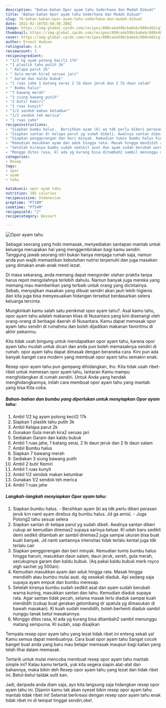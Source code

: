 ```yaml
---
description: "Bahan-bahan Opor ayam tahu Sederhana dan Mudah Dibuat"
title: "Bahan-bahan Opor ayam tahu Sederhana dan Mudah Dibuat"
slug: 78-bahan-bahan-opor-ayam-tahu-sederhana-dan-mudah-dibuat
date: 2021-02-16T03:58:50.200Z
image: https://img-global.cpcdn.com/recipes/800ca4a59bcba6eb/680x482cq70/opor-ayam-tahu-foto-resep-utama.jpg
thumbnail: https://img-global.cpcdn.com/recipes/800ca4a59bcba6eb/680x482cq70/opor-ayam-tahu-foto-resep-utama.jpg
cover: https://img-global.cpcdn.com/recipes/800ca4a59bcba6eb/680x482cq70/opor-ayam-tahu-foto-resep-utama.jpg
author: Ernest Hudson
ratingvalue: 4.6
reviewcount: 3
recipeingredient:
- "1/2 kg ayam potong kecil2 17k"
- "1 plastik tahu putih 3k"
- " Kelapa parut 2k"
- " Gula merah kira2 seruas jari"
- " Garam dan kaldu bubuk"
- "1 ruas jahe 1 batang serai 2 lb daun jeruk dan 2 lb daun salam"
- " Bumbu halus"
- "7 bawang merah"
- "3 siung bawang putih"
- "2 butir Kemiri"
- "1 ruas kunyit"
- "1/2 sendok makan ketumbar"
- "1/2 sendok teh merica"
- "1 ruas jahe"
recipeinstructions:
- "Siapkan bumbu halus.  Bersihkan ayam (kl aq tdk perlu diberi perasan jeruk krn nanti ayam direbus dg bumbu halus. Jd ga amis).  Juga Potong2 tahu sesuai selera"
- "Siapkan santan dr kelapa parut yg sudah dibeli. Awalnya santan diberi cukup air kemudian diremas2 supaya sarinya keluar. Kl udah baru sedikit demi sedikit ditambah air sambil diremas2 juga sampai ukuran bisa buat kuah banyak. Jd nanti santannya intensitas tidak terlalu kental juga tdk terlalu cair"
- "Siapkan penggorengan dan beri minyak. Kemudian tumis bumbu halus hingga harum, masukkan daun salam, daun jeruk, sereh, gula merah, secukupnya garam dan kaldu bubuk. (Aq pakai kaldu bubuk merk royco stgh sachet yg 500an)."
- "Kemudian masukkan ayam dan aduk hingga rata. Masak hingga mendidih atau bumbu mulai asat. dg sesekali diaduk. Api sedang saja supaya ayam empuk dan bumbu meresap."
- "Setelah kiranya bumbu sudah sedikit asat dan ayam sudah berubah warna kuning, masukkan santan dan tahu. Kemudian diaduk supaya rata. Agar santan tidak pecah, selama masak lerlu diaduk sampai kuah mendidih (cukup buat gerakan gelombang dr spatula yg dimasukan di bawah masakan). Kl kuah sudah mendidih, boleh berhenti diaduk sambil nunggu tanak betul masakannya."
- "Monggo dites rasa, kl ada yg kurang bisa ditambah2 sambil menunggu matang sempurna. Kl sudah, siap disajikan"
categories:
- Resep
tags:
- opor
- ayam
- tahu

katakunci: opor ayam tahu 
nutrition: 265 calories
recipecuisine: Indonesian
preptime: "PT18M"
cooktime: "PT54M"
recipeyield: "2"
recipecategory: Dessert

---
```



![Opor ayam tahu](https://img-global.cpcdn.com/recipes/800ca4a59bcba6eb/680x482cq70/opor-ayam-tahu-foto-resep-utama.jpg)

Sebagai seorang yang hobi memasak, menyediakan santapan mantab untuk keluarga merupakan hal yang menggembirakan bagi kamu sendiri. Tanggung jawab seorang istri bukan hanya menjaga rumah saja, namun anda pun wajib memastikan kebutuhan nutrisi terpenuhi dan juga masakan yang dimakan anak-anak mesti lezat.

Di masa  sekarang, anda memang dapat mengorder olahan praktis tanpa harus repot mengolahnya terlebih dahulu. Namun banyak juga mereka yang memang mau memberikan yang terbaik untuk orang yang dicintainya. Sebab, menyajikan masakan yang dibuat sendiri akan jauh lebih higienis dan kita juga bisa menyesuaikan hidangan tersebut berdasarkan selera keluarga tercinta. 



Mungkinkah kamu salah satu penikmat opor ayam tahu?. Asal kamu tahu, opor ayam tahu adalah makanan khas di Nusantara yang kini disenangi oleh orang-orang di berbagai daerah di Nusantara. Kamu dapat memasak opor ayam tahu sendiri di rumahmu dan boleh dijadikan makanan favoritmu di akhir pekanmu.

Kita tidak usah bingung untuk mendapatkan opor ayam tahu, karena opor ayam tahu mudah untuk dicari dan anda pun boleh memasaknya sendiri di rumah. opor ayam tahu dapat dimasak dengan beraneka cara. Kini pun ada banyak banget cara modern yang membuat opor ayam tahu semakin enak.

Resep opor ayam tahu pun gampang dihidangkan, lho. Kita tidak usah ribet-ribet untuk memesan opor ayam tahu, lantaran Kamu mampu menghidangkan di rumah sendiri. Untuk Anda yang hendak menghidangkannya, inilah cara membuat opor ayam tahu yang mantab yang bisa Kita coba.

<!--inarticleads1-->

##### Bahan-bahan dan bumbu yang diperlukan untuk menyiapkan Opor ayam tahu:

1. Ambil 1/2 kg ayam potong kecil2 17k
1. Siapkan 1 plastik tahu putih 3k
1. Ambil  Kelapa parut 2k
1. Gunakan  Gula merah kira2 seruas jari
1. Sediakan  Garam dan kaldu bubuk
1. Ambil 1 ruas jahe, 1 batang serai, 2 lb daun jeruk dan 2 lb daun salam
1. Ambil  Bumbu halus
1. Siapkan 7 bawang merah
1. Sediakan 3 siung bawang putih
1. Ambil 2 butir Kemiri
1. Ambil 1 ruas kunyit
1. Ambil 1/2 sendok makan ketumbar
1. Gunakan 1/2 sendok teh merica
1. Ambil 1 ruas jahe




<!--inarticleads2-->

##### Langkah-langkah menyiapkan Opor ayam tahu:

1. Siapkan bumbu halus.  - Bersihkan ayam (kl aq tdk perlu diberi perasan jeruk krn nanti ayam direbus dg bumbu halus. Jd ga amis).  - Juga Potong2 tahu sesuai selera
1. Siapkan santan dr kelapa parut yg sudah dibeli. Awalnya santan diberi cukup air kemudian diremas2 supaya sarinya keluar. Kl udah baru sedikit demi sedikit ditambah air sambil diremas2 juga sampai ukuran bisa buat kuah banyak. Jd nanti santannya intensitas tidak terlalu kental juga tdk terlalu cair
1. Siapkan penggorengan dan beri minyak. Kemudian tumis bumbu halus hingga harum, masukkan daun salam, daun jeruk, sereh, gula merah, secukupnya garam dan kaldu bubuk. (Aq pakai kaldu bubuk merk royco stgh sachet yg 500an).
1. Kemudian masukkan ayam dan aduk hingga rata. Masak hingga mendidih atau bumbu mulai asat. dg sesekali diaduk. Api sedang saja supaya ayam empuk dan bumbu meresap.
1. Setelah kiranya bumbu sudah sedikit asat dan ayam sudah berubah warna kuning, masukkan santan dan tahu. Kemudian diaduk supaya rata. Agar santan tidak pecah, selama masak lerlu diaduk sampai kuah mendidih (cukup buat gerakan gelombang dr spatula yg dimasukan di bawah masakan). Kl kuah sudah mendidih, boleh berhenti diaduk sambil nunggu tanak betul masakannya.
1. Monggo dites rasa, kl ada yg kurang bisa ditambah2 sambil menunggu matang sempurna. Kl sudah, siap disajikan




Ternyata resep opor ayam tahu yang lezat tidak ribet ini enteng sekali ya! Kamu semua dapat membuatnya. Cara buat opor ayam tahu Sangat cocok banget buat anda yang baru mau belajar memasak maupun bagi kalian yang telah lihai dalam memasak.

Tertarik untuk mulai mencoba membuat resep opor ayam tahu mantab simple ini? Kalau kamu tertarik, yuk kita segera siapin alat-alat dan bahannya, maka bikin deh Resep opor ayam tahu yang lezat dan tidak ribet ini. Betul-betul taidak sulit kan. 

Jadi, daripada anda diam saja, ayo kita langsung saja hidangkan resep opor ayam tahu ini. Dijamin kamu tak akan nyesel bikin resep opor ayam tahu mantab tidak ribet ini! Selamat berkreasi dengan resep opor ayam tahu enak tidak ribet ini di tempat tinggal sendiri,oke!.

